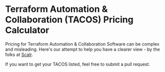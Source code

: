 # Terraform Automation & Collaboration (TACOS) Pricing Calculator

Pricing for Terraform Automation & Collaboration Software can be complex and misleading. Here's our attempt to help you have a clearer view - by the folks at [Scalr](https://scalr.com).

If you want to get your TACOS listed, feel free to submit a pull request.
